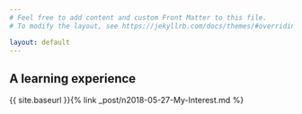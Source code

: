 ```yaml
---
# Feel free to add content and custom Front Matter to this file.
# To modify the layout, see https://jekyllrb.com/docs/themes/#overriding-theme-defaults

layout: default
---
```

<div class="home">

  <h2>A learning experience</h2>

{{ site.baseurl }}{% link _post/n2018-05-27-My-Interest.md %}
</div>
 